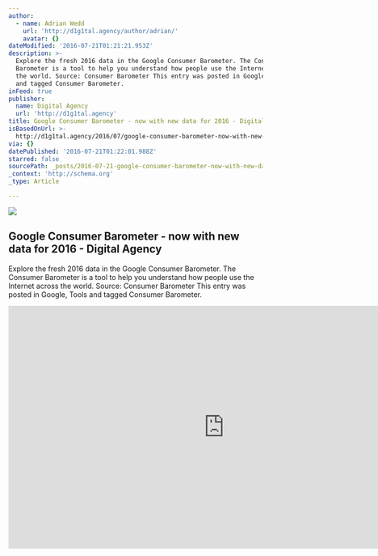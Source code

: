 ```yaml
---
author:
  - name: Adrian Wedd
    url: 'http://d1g1tal.agency/author/adrian/'
    avatar: {}
dateModified: '2016-07-21T01:21:21.953Z'
description: >-
  Explore the fresh 2016 data in the Google Consumer Barometer. The Consumer
  Barometer is a tool to help you understand how people use the Internet across
  the world. Source: Consumer Barometer This entry was posted in Google, Tools
  and tagged Consumer Barometer.
inFeed: true
publisher:
  name: Digital Agency
  url: 'http://d1g1tal.agency'
title: Google Consumer Barometer - now with new data for 2016 - Digital Agency
isBasedOnUrl: >-
  http://d1g1tal.agency/2016/07/google-consumer-barometer-now-with-new-data-for-2016/
via: {}
datePublished: '2016-07-21T01:22:01.988Z'
starred: false
sourcePath: _posts/2016-07-21-google-consumer-barometer-now-with-new-data-for-2016-dig.md
_context: 'http://schema.org'
_type: Article

---
```

<article style=""><img src="https://s3-us-west-2.amazonaws.com/the-grid-img/p/52d1436a484575e2a88d5c064c2319b26f4062bd.png" /><h1>Google Consumer Barometer - now with new data for 2016 - Digital Agency</h1><p>Explore the fresh 2016 data in the Google Consumer Barometer. The Consumer Barometer is a tool to help you understand how people use the Internet across the world. Source: Consumer Barometer This entry was posted in Google, Tools and tagged Consumer Barometer.</p></article>

<iframe src="https://cdn.embedly.com/widgets/media.html?src=https://www.youtube.com/embed/m7woAXwjEgU?feature=oembed&amp;url=http://www.youtube.com/watch?v=m7woAXwjEgU&amp;image=https://i.ytimg.com/vi/m7woAXwjEgU/hqdefault.jpg&amp;key=b7d04c9b404c499eba89ee7072e1c4f7&amp;type=text/html&amp;schema=youtube" width="854" height="480" scrolling="no" frameborder="0" allowfullscreen="" style=""></iframe>